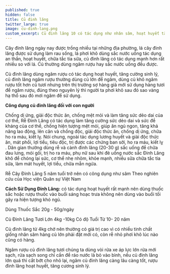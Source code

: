 ```yaml
---
published: true
hidden: false
title: Củ đinh lăng
twitter_large: true
image: cu-dinh-lang.png
custom_excerpt: Củ đinh lăng 10 có tác dụng như nhân sâm, hoạt huyết tăng sinh lý.
---
```


Cây đinh lăng ngày nay được trồng nhiều tại những địa phường, lá cây đinh lăng được sử dụng làm rau sống, lá phơi khô dùng sắc nước uống tác dụng an thần, hoạt huyết, chữa tắc tia sữa, củ đinh lăng có tác dụng mạnh hơn rất nhiều so với lá. Củ thường dùng ngâm rượu hay sắc nước uống đều được.

Củ đinh lăng dùng ngâm rượu có tác dụng hoạt huyết, tăng cường sinh lý, củ đinh lăng ngâm rượu thường dùng củ lớn để ngâm, dùng củ khô ngâm rượu tốt hơn củ tươi nhưng trên thị trường sợ hàng giả mới sử dụng hàng tươi để ngâm rượu, đúng theo nguyên lý thì người ta phơi khô sau đó sao vàng hạ thổ sau đó mơi ngâm để sử dụng.

**Công dụng củ đinh lăng đối với con người**

Chống dị ứng, giải độc thức ăn, chống mệt mỏi và làm tăng sức dẻo dai của cơ thể, Rễ Đinh Lăng có tác dụng làm tăng cường sức dẻo dai và sức đề kháng của cơ thể, chống hiện tượng mệt mỏi, giúp ăn ngủ ngon, tăng khả năng lao động, lên cân và chống độc, giải độc thức ăn, chống dị ứng, chữa ho ra máu, kiết lỵ. Nói chung, ngoài tác dụng lương huyết và giải độc thức ăn, mát phổi, lợi tiểu, tiêu độc, trị được các chứng ban sởi, ho ra máu, kiết lỵ . Dân gian thường dùng rễ và cành đinh lăng (20-30 g) sắc uống để chữa đau lưng, mỏi gối, trị ho ra máu, phụ nữ sau khi đẻ uống nước sắc Đinh Lăng khô để chóng lại sức, cơ thể nhẹ nhõm, khỏe mạnh, nhiều sữa chữa tắc tia sữa, làm mát huyết, lợi tiểu, chữa mẫn ngứa.

Rễ Cây Đinh Lăng 5 năm tuổi trở nên có công dụng như sâm Theo nghiên cứu của Học viện Quân sự Việt Nam

**Cách Sử Dụng Đinh Lăng:** có tác dụng hoạt huyết rất mạnh nên dùng thuốc sắc hoặc rượu thuốc vào buổi sáng hoạc trưa không nên dùng vào buổi tối gây ra hiện tượng khó ngủ.

Dùng Thuốc Sắc 20g - 50g/ngày
 
Củ Đinh Lăng Tươi Lớn 4kg -10kg  Có độ Tuổi Từ 10- 20 năm

Củ đinh lăng từ 4kg chở nên thường có giá trị cao vì có nhiều tinh chất giống nhân sâm hàng củ lớn phải đặt mới có, còn rễ nhỏ phơi khô lúc nào cũng có hàng.

Ngâm rượu củ đinh lăng tươi chúng ta dùng vòi rửa xe áp lực lớn rửa mới sạch, rửa sạch song chỉ cần để  ráo nước là bỏ vào bình, nếu củ đinh lăng lớn quá thì cắt bớt cho nhỏ lại, ngâm củ đinh lăng càng lâu càng tốt, rượu đinh lăng hoạt huyết, tăng cương sinh lý.